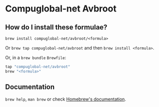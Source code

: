 # Compuglobal-net Avbroot

## How do I install these formulae?

`brew install compuglobal-net/avbroot/<formula>`

Or `brew tap compuglobal-net/avbroot` and then `brew install <formula>`.

Or, in a `brew bundle` `Brewfile`:

```ruby
tap "compuglobal-net/avbroot"
brew "<formula>"
```

## Documentation

`brew help`, `man brew` or check [Homebrew's documentation](https://docs.brew.sh).
